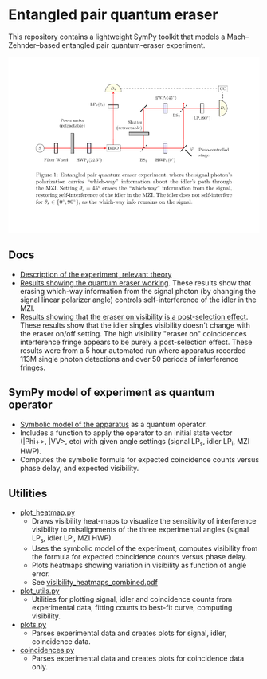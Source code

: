 
# Entangled pair quantum eraser

This repository contains a lightweight SymPy toolkit that models a
Mach–Zehnder–based entangled pair quantum-eraser experiment.

![fig.png](fig.png)

## Docs

- [Description of the experiment, relevant theory](render/lab-6-entangled.pdf) 
- [Results showing the quantum eraser working](render/2025-06-02-visibility.pdf). These results show that erasing which-way information from the signal photon (by changing the signal linear polarizer angle) controls self-interference of the idler in the MZI.
- [Results showing that the eraser on visibility is a post-selection effect](render/2025-06-15-visibility.pdf). These results show that the idler singles visibility doesn't change with the eraser on/off setting. The high visibility "eraser on" coincidences interference fringe appears to be purely a post-selection effect.
These results were from a 5 hour automated run where apparatus recorded 
113M single photon detections and over 50 periods of interference fringes.


## SymPy model of experiment as quantum operator

- [Symbolic model of the apparatus](lab6entangled.py) as a quantum operator.
- Includes a function to apply the operator to an initial state vector (|Phi+>, |VV>, etc) with given angle settings (signal LP<sub>s</sub>, idler LP<sub>i</sub>, MZI HWP).
- Computes the symbolic formula for expected coincidence counts versus phase delay, and expected visibility.

## Utilities

- [plot_heatmap.py](plot_heatmap.py) 
  - Draws visibility heat-maps to visualize the sensitivity of
    interference visibility to misalignments of the three experimental
    angles (signal LP<sub>s</sub>, idler LP<sub>i</sub>, MZI HWP).
  - Uses the symbolic model of the experiment, computes visibility from the formula for expected coincidence counts versus phase delay.
  - Plots heatmaps showing variation in visibility as function of angle error.
  - See [visibility_heatmaps_combined.pdf](visibility_heatmaps_combined.pdf)
- [plot_utils.py](plot_utils.py)   
  - Utilities for plotting signal, idler and coincidence counts from experimental data, 
  fitting counts to best-fit curve, computing visibility.
- [plots.py](plots.py) 
  - Parses experimental data and creates plots for signal, idler, coincidence data.
- [coincidences.py](coincidences.py)
  - Parses experimental data and creates plots for coincidence data only.


